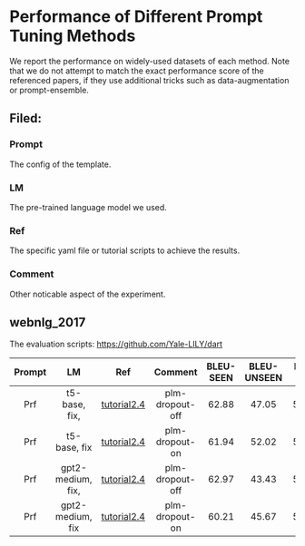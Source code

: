 # Performance of Different Prompt Tuning Methods

We report the performance on widely-used datasets of each method.
Note that we do not attempt to match the exact performance score of
the referenced papers, if they use additional tricks such as data-augmentation
or prompt-ensemble. 

## Filed:
### Prompt
The config of the template.
### LM
The pre-trained language model we used.
### Ref
The specific yaml file or tutorial scripts to
achieve the results.
### Comment
Other noticable aspect of the experiment.



## webnlg_2017
The evaluation scripts: https://github.com/Yale-LILY/dart

| Prompt |      LM      |      Ref     | Comment | BLEU-SEEN | BLEU-UNSEEN | BLEU-ALL |
|:------:|:------------:|:------------:|:-------:|:---------:|:-----------:|:--------:|
|   Prf  | t5-base, fix, | [tutorial2.4](../tutorial/2.2_conditional_generation.py) |    plm-dropout-off      |   62.88   |    47.05    |   55.79  |
|   Prf  | t5-base, fix | [tutorial2.4](../tutorial/2.2_conditional_generation.py) |   plm-dropout-on      |   61.94   |    52.02    |   57.41  |
|    Prf |  gpt2-medium, fix,  |  [tutorial2.4](../tutorial/2.2_conditional_generation.py)    |  plm-dropout-off |    62.97       |    43.43     |      54.21     |
|    Prf |  gpt2-medium, fix |   [tutorial2.4](../tutorial/2.2_conditional_generation.py)   |  plm-dropout-on  |    60.21       |    45.67     |     53.66     |
